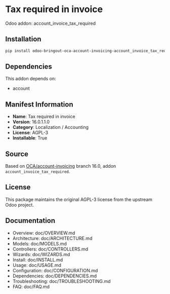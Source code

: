 # Tax required in invoice

Odoo addon: account_invoice_tax_required

## Installation

```bash
pip install odoo-bringout-oca-account-invoicing-account_invoice_tax_required
```

## Dependencies

This addon depends on:
- account

## Manifest Information

- **Name**: Tax required in invoice
- **Version**: 16.0.1.1.0
- **Category**: Localization / Accounting
- **License**: AGPL-3
- **Installable**: True

## Source

Based on [OCA/account-invoicing](https://github.com/OCA/account-invoicing) branch 16.0, addon `account_invoice_tax_required`.

## License

This package maintains the original AGPL-3 license from the upstream Odoo project.

## Documentation

- Overview: doc/OVERVIEW.md
- Architecture: doc/ARCHITECTURE.md
- Models: doc/MODELS.md
- Controllers: doc/CONTROLLERS.md
- Wizards: doc/WIZARDS.md
- Install: doc/INSTALL.md
- Usage: doc/USAGE.md
- Configuration: doc/CONFIGURATION.md
- Dependencies: doc/DEPENDENCIES.md
- Troubleshooting: doc/TROUBLESHOOTING.md
- FAQ: doc/FAQ.md
